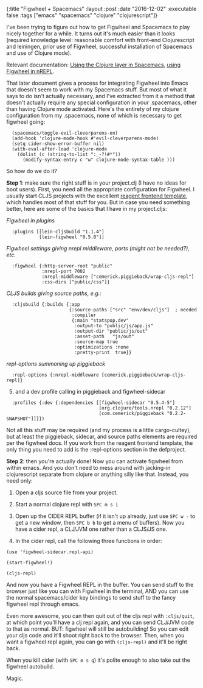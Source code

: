 {:title "Figwheel + Spacemacs"
 :layout :post
 :date "2016-12-02"
 :executable false
 :tags  ["emacs" "spacemacs" "clojure" "clojurescript"]}
 
I've been trying to figure out how to get Figwheel and Spacemacs to play nicely together for a while.  It turns out it's much easier than it looks (required knowledge level: reasonable comfort with front-end Clojurescript and leiningen, prior use of Figwheel, successful installation of Spacemacs and use of Clojure mode).

Relevant documentation: [Using the Clojure layer in Spacemacs](https://github.com/syl20bnr/spacemacs/tree/master/layers/%2Blang/clojure), [using Figwheel in nREPL](https://github.com/bhauman/lein-figwheel/wiki/Using-the-Figwheel-REPL-within-NRepl).

That later document gives a process for integrating Figwheel into Emacs that doesn't seem to work with my Spacemacs stuff. But most of what it says to do isn't actually necessary, and I've extracted from it a method that doesn't actually require any special configuration in your .spacemacs, other than having Clojure mode activated.  Here's the entirety of my clojure configuration from my .spacemacs, none of which is necessary to get figwheel going: 

```
  (spacemacs/toggle-evil-cleverparens-on)
  (add-hook 'clojure-mode-hook #'evil-cleverparens-mode)
  (setq cider-show-error-buffer nil)
  (with-eval-after-load 'clojure-mode
    (dolist (c (string-to-list ":_-?!#*"))
      (modify-syntax-entry c "w" clojure-mode-syntax-table )))
```

So how do we do it?  

**Step 1**: make sure the right stuff is in your project.clj (I have no ideas for boot users).  First, you need all the appropriate configuration for Figwheel. I usually start CLJS projects with the excellent [reagent frontend template](https://github.com/reagent-project/reagent-frontend-template), which handles most of that stuff for you. But in case you need something better, here are some of the basics that I have in my project.cljs: 

*Figwheel in plugins*

```
  :plugins [[lein-cljsbuild "1.1.4"]
            [lein-figwheel "0.5.8"]]
```

*Figwheel settings giving nrepl middleware, ports (might not be needed?), etc.*

```
  :figwheel {:http-server-root "public"
             :nrepl-port 7002
             :nrepl-middleware ["cemerick.piggieback/wrap-cljs-repl"]
             :css-dirs ["public/css"]}
```

*CLJS builds giving source paths, e.g.:*

```
  :cljsbuild {:builds {:app
                       {:source-paths ["src" "env/dev/cljs"]  ; needed
                        :compiler
                        {:main "statspop.dev"
                         :output-to "public/js/app.js"
                         :output-dir "public/js/out"
                         :asset-path   "js/out"
                         :source-map true
                         :optimizations :none
                         :pretty-print  true}}

```

*repl-options summoning up piggieback*

```
  :repl-options {:nrepl-middleware [cemerick.piggieback/wrap-cljs-repl]}

```

5.  and a dev profile calling in piggieback and figwheel-sidecar

```
  :profiles {:dev {:dependencies [[figwheel-sidecar "0.5.4-5"]
                                  [org.clojure/tools.nrepl "0.2.12"]
                                  [com.cemerick/piggieback "0.2.2-SNAPSHOT"]]}})
```

Not all this stuff may be required (and my process is a little cargo-cultey), but at least the piggieback, sidecar, and source paths elements are required per the figwheel docs. If you work from the reagent frontend template, the only thing you need to add is the :repl-options section in the defproject. 

**Step 2**: then you're actually done!  Now you can activate figwheel from within emacs.  And you don't need to mess around with jacking-in clojurescript separate from clojure or anything silly like that.  Instead, you need only: 

1.  Open a cljs source file from your project.

2.  Start a normal clojure repl with `SPC m s i` 

3.  Open up the CIDER REPL buffer (if it isn't up already, just use `SPC w -` to get a new window, then `SPC b b` to get a menu of buffers).  Now you have a cider repl, a CLJ/JVM one rather than a CLJS/JS one.

4.  In the cider repl, call the following three functions in order:

```
(use 'figwheel-sidecar.repl-api)

(start-figwheel!)

(cljs-repl)
```


And now you have a Figwheel REPL in the buffer.  You can send stuff to the browser just like you can with Figwheel in the terminal, AND you can use the normal spacemacs/cider key bindings to send stuff to the fancy figwheel repl through emacs. 

Even more awesome, you can then quit out of the cljs repl with `:cljs/quit`, at which point you'll have a clj repl again, and you can send CLJ/JVM code to that as normal.  BUT: figwheel will still be autobuilding!  So you can edit your cljs code and it'll shoot right back to the browser.  Then, when you want a figwheel repl again, you can go with `(cljs-repl)` and it'll be right back.

When you kill cider (with `SPC m s q`) it's polite enough to also take out the figwheel autobuild. 

Magic. 

